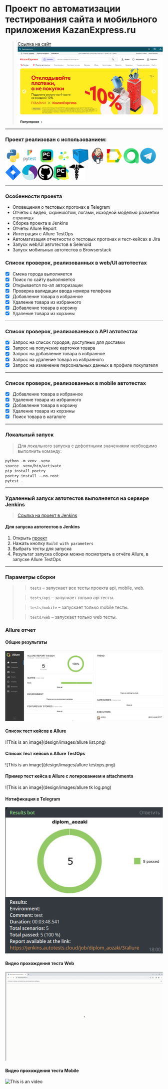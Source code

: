 # Проект по автоматизации тестирования сайта и мобильного приложения KazanExpress.ru

> <a target="_blank" href="https://kazanexpress.ru/">Ссылка на сайт</a>
![This is an image](design/images/main.png)
----
### Проект реализован с использованием:
<img src="design/icons/python-original.svg" width="50"> <img src="design/icons/pytest.png" width="50"> <img src="design/icons/intellij_pycharm.png" width="50"> <img src="design/icons/selene.png" width="50"> <img src="design/icons/selenoid.png" width="50"> <img src="design/icons/jenkins.png" width="50"> <img src="design/icons/allure_report.png" width="50"> <img src="design/icons/allure_testops.png" width="50"> <img src="design/icons/tg.png" width="50"> <img src="design/icons/jira.png" width="50">
<img src="design/icons/appium.png" width="50"><img src="design/icons/Github.png" width="50"><img src="design/icons/pysharm.png" width="50"><img src="design/icons/request.png" width="50">

----

### Особенности проекта

* Оповещения о тестовых прогонах в Telegram
* Отчеты с видео, скриншотом, логами, исходной моделью разметки страницы
* Сборка проекта в Jenkins
* Отчеты Allure Report
* Интеграция с Allure TestOps
* Автоматизация отчетности о тестовых прогонах и тест-кейсах в Jira
* Запуск web/UI автотестов в Selenoid
* Запуск мобильных автотестов в Browserstack

 ### Список проверок, реализованных в web/UI автотестах

- [x] Смена города выполняется
- [x] Поиск по сайту выполняется
- [x] Открывается по-ап авторизации
- [x] Проверка валидации ввода номера телефона
- [x] Добавление товара в избранное
- [x] Удаление товара из избранного
- [x] Добавление товара в корзину
- [x] Удаление товара из корзины

----
 ### Список проверок, реализованных в API автотестах

- [x] Запрос на список городов, доступных для доставки
- [x] Запрос на получение карточки товара
- [x] Запрос на добавление товара в избранное
- [x] Запрос на удаление товара из избранного
- [x] Запрос на изменение персональных данных в профиле покупателя

____

 ### Список проверок, реализованных в mobile автотестах

- [x] Добавление товара в избранное
- [x] Удаление товара из избранного
- [x] Добавление товара в корзину
- [x] Удаление товара из корзины
- [x] Поиск товара в каталоге

____

### Локальный запуск
> Для локального запуска с дефолтными значениями необходимо выполнить команду:
```
python -m venv .venv
source .venv/bin/activate
pip install poetry
poetry install --no-root
pytest .
```
----
### Удаленный запуск автотестов выполняется на сервере Jenkins
> <a target="_blank" href="https://jenkins.autotests.cloud/job/diplom_aozaki/">Ссылка на проект в Jenkins</a>
#### Для запуска автотестов в Jenkins

1. Открыть <a target="_blank" href="https://jenkins.autotests.cloud/job/diplom_aozaki/">проект</a>
2. Нажать кнопку `Build with parameters`
3. Выбрать тесты для запуска
4. Результат запуска сборки можно посмотреть в отчёте Allure, в запуске Allure TestOps
----

### Параметры сборки

>
> ><code>tests</code> – запускает все тесты проекта api, mobile, web.
>
> ><code>tests/api</code> – запускает только api тесты.
>
> ><code>tests/mobile</code> – запускает только mobile тесты.
> 
> ><code>tests/web</code> – запускает только web тесты.
### Allure отчет


#### Общие результаты
![This is an image](design/images/allure.png)
#### Список тест кейсов в Allure 
![This is an image](design/images/allure list.png)
#### Список тест кейсов в Allure TestOps
![This is an image](design/images/allure testops.png)
#### Пример тест кейса в Allure с логированием и attachments 
![This is an image](design/images/allure tk log.png)
#### Нотификация в Telegram
![This is an image](design/images/bot.png)
#### Видео прохождения теста Web
![This is an video](design/images/video.gif)
#### Видео прохождения теста Mobile
![This is an video](design/images/mobile.gif)



